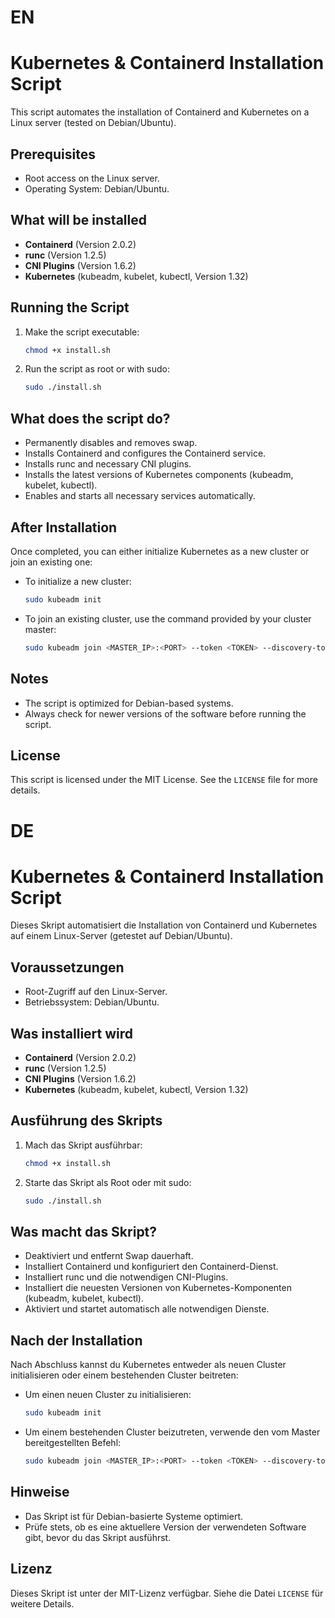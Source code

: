 # EN
# Kubernetes & Containerd Installation Script

This script automates the installation of Containerd and Kubernetes on a Linux server (tested on Debian/Ubuntu).

## Prerequisites
- Root access on the Linux server.
- Operating System: Debian/Ubuntu.

## What will be installed
- **Containerd** (Version 2.0.2)
- **runc** (Version 1.2.5)
- **CNI Plugins** (Version 1.6.2)
- **Kubernetes** (kubeadm, kubelet, kubectl, Version 1.32)

## Running the Script

1. Make the script executable:
   ```bash
   chmod +x install.sh
   ```

2. Run the script as root or with sudo:
   ```bash
   sudo ./install.sh
   ```

## What does the script do?

- Permanently disables and removes swap.
- Installs Containerd and configures the Containerd service.
- Installs runc and necessary CNI plugins.
- Installs the latest versions of Kubernetes components (kubeadm, kubelet, kubectl).
- Enables and starts all necessary services automatically.

## After Installation

Once completed, you can either initialize Kubernetes as a new cluster or join an existing one:

- To initialize a new cluster:

  ```bash
  sudo kubeadm init
  ```

- To join an existing cluster, use the command provided by your cluster master:

  ```bash
  sudo kubeadm join <MASTER_IP>:<PORT> --token <TOKEN> --discovery-token-ca-cert-hash sha256:<HASH>
  ```

## Notes
- The script is optimized for Debian-based systems.
- Always check for newer versions of the software before running the script.

## License
This script is licensed under the MIT License. See the `LICENSE` file for more details.



# DE
# Kubernetes & Containerd Installation Script

Dieses Skript automatisiert die Installation von Containerd und Kubernetes auf einem Linux-Server (getestet auf Debian/Ubuntu).

## Voraussetzungen
- Root-Zugriff auf den Linux-Server.
- Betriebssystem: Debian/Ubuntu.

## Was installiert wird
- **Containerd** (Version 2.0.2)
- **runc** (Version 1.2.5)
- **CNI Plugins** (Version 1.6.2)
- **Kubernetes** (kubeadm, kubelet, kubectl, Version 1.32)

## Ausführung des Skripts

1. Mach das Skript ausführbar:
   ```bash
   chmod +x install.sh
   ```

2. Starte das Skript als Root oder mit sudo:
   ```bash
   sudo ./install.sh
   ```

## Was macht das Skript?

- Deaktiviert und entfernt Swap dauerhaft.
- Installiert Containerd und konfiguriert den Containerd-Dienst.
- Installiert runc und die notwendigen CNI-Plugins.
- Installiert die neuesten Versionen von Kubernetes-Komponenten (kubeadm, kubelet, kubectl).
- Aktiviert und startet automatisch alle notwendigen Dienste.

## Nach der Installation

Nach Abschluss kannst du Kubernetes entweder als neuen Cluster initialisieren oder einem bestehenden Cluster beitreten:

- Um einen neuen Cluster zu initialisieren:

  ```bash
  sudo kubeadm init
  ```

- Um einem bestehenden Cluster beizutreten, verwende den vom Master bereitgestellten Befehl:

  ```bash
  sudo kubeadm join <MASTER_IP>:<PORT> --token <TOKEN> --discovery-token-ca-cert-hash sha256:<HASH>
  ```

## Hinweise
- Das Skript ist für Debian-basierte Systeme optimiert.
- Prüfe stets, ob es eine aktuellere Version der verwendeten Software gibt, bevor du das Skript ausführst.

## Lizenz
Dieses Skript ist unter der MIT-Lizenz verfügbar. Siehe die Datei `LICENSE` für weitere Details.

